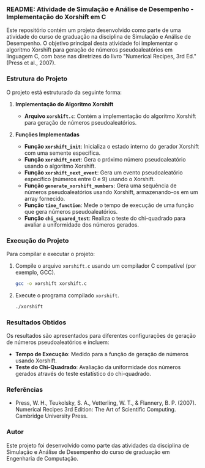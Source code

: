 ### README: Atividade de Simulação e Análise de Desempenho - Implementação do Xorshift em C

Este repositório contém um projeto desenvolvido como parte de uma atividade do curso de graduação na disciplina de Simulação e Análise de Desempenho. O objetivo principal desta atividade foi implementar o algoritmo Xorshift para geração de números pseudoaleatórios em linguagem C, com base nas diretrizes do livro "Numerical Recipes, 3rd Ed." (Press et al., 2007).

### Estrutura do Projeto

O projeto está estruturado da seguinte forma:

1. **Implementação do Algoritmo Xorshift**

   - **Arquivo `xorshift.c`**: Contém a implementação do algoritmo Xorshift para geração de números pseudoaleatórios.
2. **Funções Implementadas**

   - **Função `xorshift_init`**: Inicializa o estado interno do gerador Xorshift com uma semente específica.
   - **Função `xorshift_next`**: Gera o próximo número pseudoaleatório usando o algoritmo Xorshift.
   - **Função `xorshift_next_event`**: Gera um evento pseudoaleatório específico (números entre 0 e 9) usando o Xorshift.
   - **Função `generate_xorshift_numbers`**: Gera uma sequência de números pseudoaleatórios usando Xorshift, armazenando-os em um array fornecido.
   - **Função `time_function`**: Mede o tempo de execução de uma função que gera números pseudoaleatórios.
   - **Função `chi_squared_test`**: Realiza o teste do chi-quadrado para avaliar a uniformidade dos números gerados.

### Execução do Projeto

Para compilar e executar o projeto:

1. Compile o arquivo `xorshift.c` usando um compilador C compatível (por exemplo, GCC).
   ```bash
   gcc -o xorshift xorshift.c
   ```

2. Execute o programa compilado `xorshift`.
   ```bash
   ./xorshift
   ```

### Resultados Obtidos

Os resultados são apresentados para diferentes configurações de geração de números pseudoaleatórios e incluem:

- **Tempo de Execução**: Medido para a função de geração de números usando Xorshift.
- **Teste do Chi-Quadrado**: Avaliação da uniformidade dos números gerados através do teste estatístico do chi-quadrado.


### Referências

- Press, W. H., Teukolsky, S. A., Vetterling, W. T., & Flannery, B. P. (2007). Numerical Recipes 3rd Edition: The Art of Scientific Computing. Cambridge University Press.

### Autor

Este projeto foi desenvolvido como parte das atividades da disciplina de Simulação e Análise de Desempenho do curso de graduação em Engenharia de Computação.
